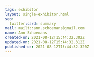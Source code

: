 ```yaml
---
tags: exhibitor
layout: single-exhibitor.html
seo:
  twitter:card: summary
mail: mailto:ann.schoemans@gmail.com
name: Ann Schoemans
created-on: 2021-08-12T15:44:32.302Z
updated-on: 2021-08-12T15:44:32.312Z
published-on: 2021-08-12T15:44:32.320Z
---
```

